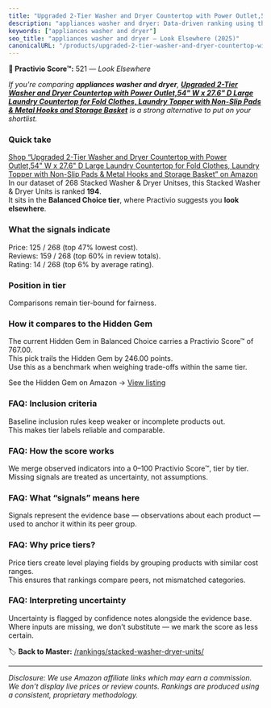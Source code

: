 ```yaml
---
title: "Upgraded 2-Tier Washer and Dryer Countertop with Power Outlet,54\" W x 27.6\" D Large Laundry Countertop for Fold Clothes, Laundry Topper with Non-Slip Pads & Metal Hooks and Storage Basket"
description: "appliances washer and dryer: Data-driven ranking using the Practivio Score™. Positioned by quality, value, demand, findability, momentum."
keywords: ["appliances washer and dryer"]
seo_title: "appliances washer and dryer — Look Elsewhere (2025)"
canonicalURL: "/products/upgraded-2-tier-washer-and-dryer-countertop-with-power-outlet54-w-x-276-d-large-laundry-countertop-for-fold-clothes-laundry-topper-with-non-slip-pads-metal-hooks-and-storage-basket-B0F9NZMTLF/"
---
```


**🚫 Practivio Score™:** 521 — _Look Elsewhere_


*If you're comparing **appliances washer and dryer**, **[Upgraded 2-Tier Washer and Dryer Countertop with Power Outlet,54" W x 27.6" D Large Laundry Countertop for Fold Clothes, Laundry Topper with Non-Slip Pads & Metal Hooks and Storage Basket](https://www.amazon.com/dp/B0F9NZMTLF?tag=practivio-20)** is a strong alternative to put on your shortlist.*
### Quick take
[Shop “Upgraded 2-Tier Washer and Dryer Countertop with Power Outlet,54" W x 27.6" D Large Laundry Countertop for Fold Clothes, Laundry Topper with Non-Slip Pads & Metal Hooks and Storage Basket” on Amazon](https://www.amazon.com/dp/B0F9NZMTLF?tag=practivio-20)
In our dataset of 268 Stacked Washer & Dryer Unitses, this Stacked Washer & Dryer Units is ranked **194**.  
It sits in the **Balanced Choice tier**, where Practivio suggests you **look elsewhere**.

### What the signals indicate
Price: 125 / 268 (top 47% lowest cost).  
Reviews: 159 / 268 (top 60% in review totals).  
Rating: 14 / 268 (top 6% by average rating).  

### Position in tier
Comparisons remain tier-bound for fairness.

### How it compares to the Hidden Gem
The current Hidden Gem in Balanced Choice carries a Practivio Score™ of 767.00.  
This pick trails the Hidden Gem by 246.00 points.  
Use this as a benchmark when weighing trade-offs within the same tier.  

See the Hidden Gem on Amazon → [View listing](https://www.amazon.com/dp/B09YLKMHLH?tag=practivio-20)

### FAQ: Inclusion criteria
Baseline inclusion rules keep weaker or incomplete products out.  
This makes tier labels reliable and comparable.

### FAQ: How the score works
We merge observed indicators into a 0–100 Practivio Score™, tier by tier.  
Missing signals are treated as uncertainty, not assumptions.

### FAQ: What “signals” means here
Signals represent the evidence base — observations about each product — used to anchor it within its peer group.

### FAQ: Why price tiers?
Price tiers create level playing fields by grouping products with similar cost ranges.  
This ensures that rankings compare peers, not mismatched categories.

### FAQ: Interpreting uncertainty
Uncertainty is flagged by confidence notes alongside the evidence base.  
Where inputs are missing, we don’t substitute — we mark the score as less certain.


🏷️ **Back to Master:** [/rankings/stacked-washer-dryer-units/](/rankings/stacked-washer-dryer-units/)

---
_Disclosure: We use Amazon affiliate links which may earn a commission. We don’t display live prices or review counts. Rankings are produced using a consistent, proprietary methodology._
